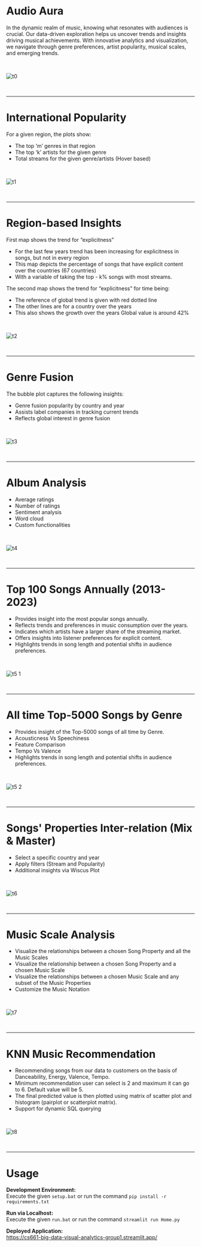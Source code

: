 # Audio Aura

In the dynamic realm of music, knowing what resonates with audiences is crucial. Our data-driven exploration helps us uncover trends and insights driving musical achievements. With innovative analytics and visualization, we navigate through genre preferences, artist popularity, musical scales, and emerging trends.

<br>

![t0](https://github.com/deepen-stha/CS661-Big-Data-Visual-Analytics/assets/105813454/fc05fb63-82a4-46a1-a53d-455d38d7db45)


<br>

---

# International Popularity

For a given region, the plots show:

- The top ‘m’ genres in that region
- The top ‘k’ artists for the given genre
- Total streams for the given genre/artists (Hover based)

<br>

![t1](https://github.com/deepen-stha/CS661-Big-Data-Visual-Analytics/assets/105813454/4a0565b6-e002-4f37-99fd-4e99490c25c2)

<br>

---

# Region-based Insights

First map shows the trend for “explicitness”

- For the last few years trend has been increasing for explicitness in songs, but not in every region
- This map depicts the percentage of songs that have explicit content over the countries (67 countries)
- With a variable of taking the top - k% songs with most streams.

The second map shows the trend for “explicitness” for time being:

- The reference of global trend is given with red dotted line
- The other lines are for a country over the years
- This also shows the growth over the years Global value is around 42%

<br>

![t2](https://github.com/deepen-stha/CS661-Big-Data-Visual-Analytics/assets/105813454/b106a4c4-bc4e-4b3c-b71f-80aa89ba7d41)

<br>

---

# Genre Fusion

The bubble plot captures the following insights:

- Genre fusion popularity by country and year
- Assists label companies in tracking current trends
- Reflects global interest in genre fusion

<br>

![t3](https://github.com/deepen-stha/CS661-Big-Data-Visual-Analytics/assets/105813454/9ad935e7-11af-480b-9515-150272987b71)

<br>

---

# Album Analysis

- Average ratings
- Number of ratings
- Sentiment analysis
- Word cloud
- Custom functionalities

<br>

![t4](https://github.com/deepen-stha/CS661-Big-Data-Visual-Analytics/assets/105813454/887ef550-5c30-4fb8-ae29-824c7c3aa372)

<br>

---

# Top 100 Songs Annually (2013-2023)

- Provides insight into the most popular songs annually.
- Reflects trends and preferences in music consumption over the years.
- Indicates which artists have a larger share of the streaming market.
- Offers insights into listener preferences for explicit content.
- Highlights trends in song length and potential shifts in audience preferences.

<br>

![t5 1](https://github.com/deepen-stha/CS661-Big-Data-Visual-Analytics/assets/105813454/c77cfacf-e6e4-43b6-a794-da79e9825324)

<br>

---

# All time Top-5000 Songs by Genre

- Provides insight of the Top-5000 songs of all time by Genre.
- Acousticness Vs Speechiness
- Feature Comparison
- Tempo Vs Valence
- Highlights trends in song length and potential shifts in audience preferences.

<br>

![t5 2](https://github.com/deepen-stha/CS661-Big-Data-Visual-Analytics/assets/105813454/bfd6aef0-52ed-4143-beb9-10d7bedde1a5)

<br>

---

# Songs' Properties Inter-relation (Mix & Master)

- Select a specific country and year
- Apply filters (Stream and Popularity)
- Additional insights via Wiscus Plot

<br>

![t6](https://github.com/deepen-stha/CS661-Big-Data-Visual-Analytics/assets/105813454/ec92b59e-483c-4dff-adce-62ca5a4acc1b)

<br>

---

# Music Scale Analysis

- Visualize the relationships between a chosen Song Property and all the Music Scales
- Visualize the relationship between a chosen Song Property and a chosen Music Scale
- Visualize the relationships between a chosen Music Scale and any subset of the Music Properties
- Customize the Music Notation

<br>

![t7](https://github.com/deepen-stha/CS661-Big-Data-Visual-Analytics/assets/105813454/7b063798-6f3e-4f64-b8c7-618aa22a3615)

<br>

---

# KNN Music Recommendation

- Recommending songs from our data to customers on the basis of Danceability, Energy, Valence, Tempo.
- Minimum recommendation user can select is 2 and maximum it can go to 6. Default value will be 5.
- The final predicted value is then plotted using matrix of scatter plot and histogram (pairplot or scatterplot matrix).
- Support for dynamic SQL querying

<br>

![t8](https://github.com/deepen-stha/CS661-Big-Data-Visual-Analytics/assets/105813454/d7f434a8-f689-4591-8f9f-f39bb9b92253)

<br>

---

# Usage

**Development Environment:**<br>
Execute the given `setup.bat` or run the command `pip install -r requirements.txt`

**Run via Localhost:**<br>
Execute the given `run.bat` or run the command `streamlit run Home.py`

**Deployed Application:**<br>
https://cs661-big-data-visual-analytics-group1.streamlit.app/

<br>
